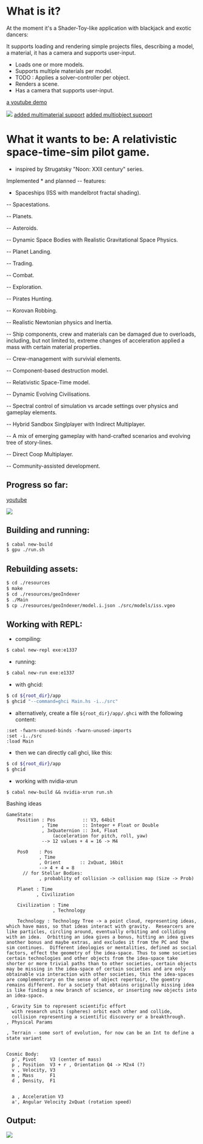 # What is it?

At the moment it's a Shader-Toy-like application with blackjack and exotic dancers:

It supports loading and rendering simple projects files, describing a model, a material, it has a camera and supports user-input.

* Loads one or more models.
* Supports multiple materials per model.
* TODO : Applies a solver-controller per object.
* Renders a scene.
* Has a camera that supports user-input.

[a youtube demo](https://youtu.be/KVFu1DjKTCE)

![](https://github.com/madjestic/e1337/blob/master/multimaterial.png)
[added multimaterial support](https://youtu.be/EYwBZOm5GNE)
[added multiobject support](https://youtu.be/CSedgiMpKzg)

# What it wants to be: A relativistic space-time-sim pilot game.
* inspired by Strugatsky "Noon: XXII century" series.

Implemented * and planned -- features:

* Spaceships (ISS with mandelbrot fractal shading).

-- Spacestations.

-- Planets.

-- Asteroids.

-- Dynamic Space Bodies with Realistic Gravitational Space Physics.

-- Planet Landing.

-- Trading.

-- Combat.

-- Exploration.

-- Pirates Hunting.

-- Korovan Robbing.

-- Realistic Newtonian physics and Inertia.

-- Ship components, crew and materials can be damaged due to overloads, including, but not limited to, extreme changes of acceleration applied a mass with certain material properties.

-- Crew-management with survivial elements.

-- Component-based destruction model.

-- Relativistic Space-Time model.

-- Dynamic Evolving Civilisations.

-- Spectral control of simulation vs arcade settings over physics and gameplay elements.

-- Hybrid Sandbox Singlplayer with Indirect Multiplayer.

-- A mix of emerging gameplay with hand-crafted scenarios and evolving tree of story-lines.

-- Direct Coop Multiplayer.

-- Community-assisted development.

## Progress so far:
[youtube](https://www.youtube.com/watch?v=oiajlYck-50)

![](https://github.com/madjestic/e1337/blob/master/output.png)

## Building and running:
```bash
$ cabal new-build
$ gpu ./run.sh
```

## Rebuilding assets:
```bash
$ cd ./resources
$ make
$ cd ./resources/geoIndexer
$ ./Main
$ cp ./resources/geoIndexer/model.i.json ./src/models/iss.vgeo
```

## Working with REPL:
- compiling:
```bash
$ cabal new-repl exe:e1337
```

- running:
```bash
$ cabal new-run exe:e1337
```
- with ghcid:
```bash
$ cd ${root_dir}/app
$ ghcid "--command=ghci Main.hs -i../src"
```
- alternatively, create a file `${root_dir}/app/.ghci` with the following content:
```
:set -fwarn-unused-binds -fwarn-unused-imports
:set -i../src
:load Main
```
- then we can directly call ghci, like this:
```bash
$ cd ${root_dir}/app
$ ghcid
```

- working with nvidia-xrun
```
$ cabal new-build && nvidia-xrun run.sh
```


Bashing ideas
```
GameState:
    Position : Pos          :: V3, 64bit
             , Time         :: Integer + Float or Double
             , 3xQuaternion :: 3x4, Float
                 (acceleration for pitch, roll, yaw)
             --> 12 values + 4 = 16 -> M4

    Pos0    : Pos
            , Time
            , Orient       :: 2xQuat, 16bit
            --> 4 + 4 = 8
      // for Stellar Bodies:
            , probablity of collision -> collision map (Size -> Prob)

    Planet : Time
           , Civilization

    Civilization : Time
                 , Technology

    Technology : Technology Tree -> a point cloud, representing ideas, which have mass, so that ideas interact with gravity.  Researcers are like particles, circling around, eventually orbiting and colliding with an idea.  Orbitting an idea gives a bonus, hitting an idea gives another bonus and maybe extras, and excludes it from the PC and the sim continues.  Different ideologies or mentalities, defined as social factors, effect the geometry of the idea-space. Thus to some societies certain technologies and other objects from the idea-space take shorter or more trivial paths than to other societies, certain objects may be missing in the idea-space of certain societies and are only obtainable via interaction with other societies, this the idea-spaces are complementrary on the sense of object repertoir, the goemtry remains different. For a society that obtains originally missing idea is like finding a new branch of science, or inserting new objects into an idea-space.

, Gravity Sim to represent scientific effort
  with research units (spheres) orbit each other and collide,
  collision representing a scientific discovery or a breakthrough.
, Physical Params

, Terrain - some sort of evolution, for now can be an Int to define a state variant


Cosmic Body:
  p', Pivot     V3 (center of mass)
  p , Position  V3 + r , Orientation Q4 -> M2x4 (?)
  v , Velocity, V3
  m , Mass      F1
  d , Density,  F1


  a , Acceleration V3
  a', Angular Velocity 2xQuat (rotation speed)
```

## Output:
![](https://github.com/madjestic/e1337/blob/master/output.png)

